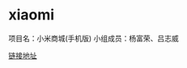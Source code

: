 # xiaomi
项目名：小米商城(手机版)     小组成员：杨富荣、吕志威 


[链接地址](https://oneeightzerosix.github.io/xiaomi/dist/#/mi/home)
